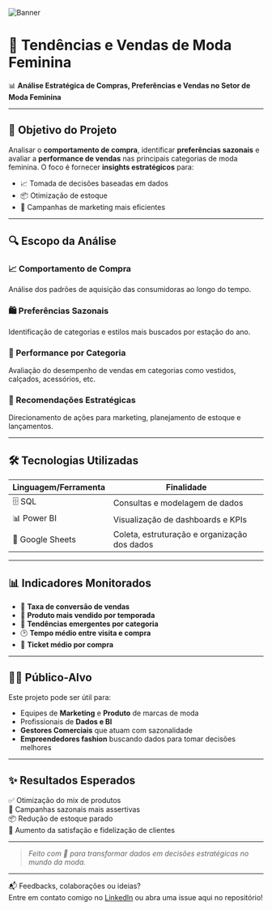 
![Banner](https://raw.githubusercontent.com/MichelleCasmData/Tendencias_e_Vendas_de_Moda_Feminina/main/assets/banner-moda-dados.gif)

# 👗 Tendências e Vendas de Moda Feminina

📊 **Análise Estratégica de Compras, Preferências e Vendas no Setor de Moda Feminina**

---

## 🎯 Objetivo do Projeto

Analisar o **comportamento de compra**, identificar **preferências sazonais** e avaliar a **performance de vendas** nas principais categorias de moda feminina. O foco é fornecer **insights estratégicos** para:

- 📈 Tomada de decisões baseadas em dados  
- 📦 Otimização de estoque  
- 📢 Campanhas de marketing mais eficientes

---

## 🔍 Escopo da Análise

### 📈 Comportamento de Compra
Análise dos padrões de aquisição das consumidoras ao longo do tempo.

### 🛍️ Preferências Sazonais
Identificação de categorias e estilos mais buscados por estação do ano.

### 🧥 Performance por Categoria
Avaliação do desempenho de vendas em categorias como vestidos, calçados, acessórios, etc.

### 📌 Recomendações Estratégicas
Direcionamento de ações para marketing, planejamento de estoque e lançamentos.

---

## 🛠️ Tecnologias Utilizadas

| Linguagem/Ferramenta | Finalidade |
|----------------------|------------|
| 🗄️ SQL               | Consultas e modelagem de dados |
| 📊 Power BI         | Visualização de dashboards e KPIs |
| 📑 Google Sheets    | Coleta, estruturação e organização dos dados |

---

## 📊 Indicadores Monitorados

- 🛒 **Taxa de conversão de vendas**  
- 🧵 **Produto mais vendido por temporada**  
- 👠 **Tendências emergentes por categoria**  
- 🕑 **Tempo médio entre visita e compra**  
- 💸 **Ticket médio por compra**

---

## 👩‍💼 Público-Alvo

Este projeto pode ser útil para:

- Equipes de **Marketing** e **Produto** de marcas de moda  
- Profissionais de **Dados e BI**  
- **Gestores Comerciais** que atuam com sazonalidade  
- **Empreendedores fashion** buscando dados para tomar decisões melhores

---

## ✨ Resultados Esperados

✅ Otimização do mix de produtos  
📢 Campanhas sazonais mais assertivas  
📦 Redução de estoque parado  
💖 Aumento da satisfação e fidelização de clientes  

---

> _Feito com 💖 para transformar dados em decisões estratégicas no mundo da moda._

---

📬 Feedbacks, colaborações ou ideias?  
Entre em contato comigo no [LinkedIn](https://www.linkedin.com/in/michellecasmendes) ou abra uma issue aqui no repositório!


